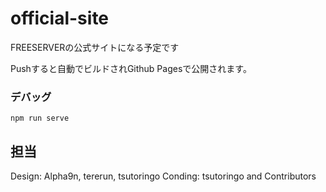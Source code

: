# official-site
FREESERVERの公式サイトになる予定です

Pushすると自動でビルドされGithub Pagesで公開されます。

### デバッグ
```
npm run serve
```

## 担当
Design: Alpha9n, tererun, tsutoringo
Conding: tsutoringo and Contributors